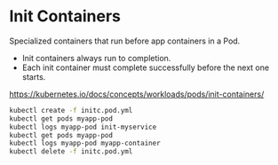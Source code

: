 # Init Containers
Specialized containers that run before app containers in a Pod.
- Init containers always run to completion.
- Each init container must complete successfully before the next one starts.


https://kubernetes.io/docs/concepts/workloads/pods/init-containers/


```sh
kubectl create -f initc.pod.yml
kubectl get pods myapp-pod
kubectl logs myapp-pod init-myservice
kubectl get pods myapp-pod
kubectl logs myapp-pod myapp-container
kubectl delete -f initc.pod.yml
```
